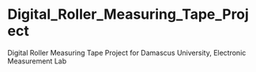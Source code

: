 # Digital_Roller_Measuring_Tape_Project
Digital Roller Measuring Tape Project for Damascus University, Electronic Measurement Lab
